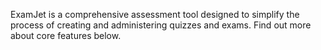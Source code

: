 ﻿ExamJet is a comprehensive assessment tool designed to simplify the process of creating and administering quizzes and exams. Find out more about core features below.
